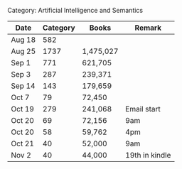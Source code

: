 Category: Artificial Intelligence and Semantics

   | Date   | Category  | Books     | Remark |
   |--------|-----------|-----------|--------|
   | Aug 18 | 582       |           |        |
   | Aug 25 | 1737      | 1,475,027 |        |
   | Sep 1  | 771       | 621,705   |        |
   | Sep 3  | 287       | 239,371   |        |
   | Sep 14 | 143       | 179,659   |        |
   | Oct 7  | 79        |  72,450   |        |
   | Oct 19 | 279       |  241,068  | Email start |
   | Oct 20 | 69        | 72,156    | 9am      |
   | Oct 20 | 58        | 59,762    | 4pm      | 
   | Oct 21 | 40        | 52,000    | 9am      |
   | Nov 2  | 40        | 44,000    | 19th in kindle        |
   
   
